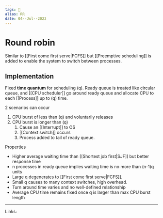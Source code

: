 ```yaml
---
tags: 🌱
alias: RR
date: 04--Jul--2022
---
```


# Round robin

Similar to [[First come first serve|FCFS]] but [[Preemptive scheduling]] is added to enable the system to switch between processes.

## Implementation

Fixed **time quantum** for scheduling (q). Ready queue is treated like circular queue, and [[CPU scheduler]] go around ready queue and allocate CPU to each [[Process]] up to (q) time.

2 scenarios can occur

1. CPU burst of less than (q) and voluntarily releases
2. CPU burst is longer than (q)
    1. Cause an [[Interrupt]] to OS
    2. [[Context switch]] occurs
    3. Process added to tail of ready queue.

Properties

- Higher average waiting time than [[Shortest job first|SJF]] but better response time
- n processes in ready queue implies waiting time is no more than (n-1)q units
- Large q degenerates to [[First come first serve|FCFS]].
- Small q causes to many context switches, high overhead.
- Turn around time varies and no well-defined relationship
- Average CPU time remains fixed once q is larger than max CPU burst length

---
Links: 